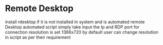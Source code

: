 # Remote Desktop
install rdesktop if it is not installed in system and is automated 
remote Desktop automated script
simply take input the Ip and RDP port for connection 
resolution is set 1366x720 by default user can change resolution in script as per their requirement 

